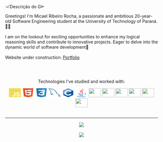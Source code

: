   <img src="https://media.tenor.com/ttMsN_OQVv0AAAAi/luffy-gear-5.gif" height="200" width="200" alt="Descrição do GIF" style="border-radius: 50%;">

Greetings! I'm Micael Ribeiro Rocha, a passionate and ambitious 20-year-old Software Engineering student at the University of Technology of Paraná. 👨‍🎓
<br>
<br>
I am on the lookout for exciting opportunities to enhance my logical reasoning skills and contribute to innovative projects. Eager to delve into the dynamic world of software development🚀
<br>
<br>
Website under construction: [Portfolio](https://micaelrocha.com/)

<br/>
<br/>

<p align="center">Technologies I've studied and worked with:</p>

<div align="center">
  <img alt="" height="30" width="40" src="https://raw.githubusercontent.com/devicons/devicon/master/icons/javascript/javascript-plain.svg">
  <img alt="" height="30" width="40" src="https://raw.githubusercontent.com/devicons/devicon/master/icons/html5/html5-original.svg">
  <img alt="" height="30" width="40" src="https://raw.githubusercontent.com/devicons/devicon/master/icons/css3/css3-original.svg">
  <img alt="" height="30" width="40" src="https://raw.githubusercontent.com/devicons/devicon/master/icons/mysql/mysql-original.svg">
  <img alt="" height="30" width="40" src="https://raw.githubusercontent.com/devicons/devicon/master/icons/c/c-original.svg">
  <img alt="" height="30" width="40" src="https://raw.githubusercontent.com/devicons/devicon/master/icons/java/java-original.svg">
  <img alt="" height="30" width="40" src="https://cdn.jsdelivr.net/gh/devicons/devicon/icons/go/go-original-wordmark.svg">
  <img alt="" height="30" width="40" src="https://cdn.jsdelivr.net/gh/devicons/devicon/icons/postgresql/postgresql-original.svg">
  <img alt="" height="30" width="40" src="https://cdn.jsdelivr.net/gh/devicons/devicon/icons/redis/redis-plain-wordmark.svg">
  <img alt="" height="30" width="40" src="https://cdn.jsdelivr.net/gh/devicons/devicon/icons/docker/docker-plain-wordmark.svg">
  <img alt="" height="30" width="40" src="https://cdn.jsdelivr.net/gh/devicons/devicon/icons/figma/figma-original.svg">
  <img alt="" height="30" width="40" src="https://cdn.jsdelivr.net/gh/devicons/devicon/icons/spring/spring-original.svg">
</div>
    
<br/>

<hr>

<p align="center">
  <img height="180em" src="https://github-readme-stats.vercel.app/api?username=eu-micaeu&show_icons=true&theme=dark"/>
</p>

<p align="center">
  <img height="180em" src="https://github-readme-stats.vercel.app/api/top-langs/?username=eu-micaeu&layout=compact&langs_count=7&theme=dark"/>
</p>




